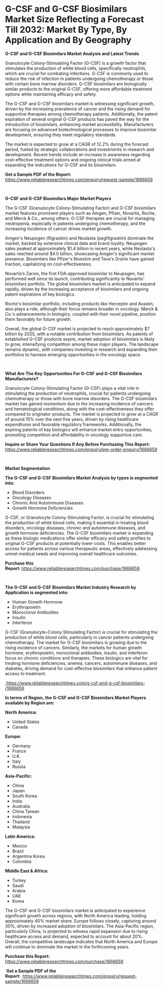 <p><h1>G-CSF and G-CSF Biosimilars Market Size Reflecting a Forecast Till 2032: Market By Type, By Application and By Geography</h1></p><p><strong>G-CSF and G-CSF Biosimilars Market Analysis and Latest Trends</strong></p>
<p><p>Granulocyte Colony-Stimulating Factor (G-CSF) is a growth factor that stimulates the production of white blood cells, specifically neutrophils, which are crucial for combating infections. G-CSF is commonly used to reduce the risk of infection in patients undergoing chemotherapy or those with certain bone marrow disorders. G-CSF biosimilars are biologically similar products to the original G-CSF, offering more affordable treatment options while maintaining efficacy and safety.</p><p>The G-CSF and G-CSF biosimilars market is witnessing significant growth, driven by the increasing prevalence of cancer and the rising demand for supportive therapies among chemotherapy patients. Additionally, the patent expiration of several original G-CSF products has paved the way for the introduction of biosimilars, enhancing market accessibility. Manufacturers are focusing on advanced biotechnological processes to improve biosimilar development, ensuring they meet regulatory standards.</p><p>The market is expected to grow at a CAGR of 12.2% during the forecast period, fueled by strategic collaborations and investments in research and development. Recent trends include an increase in awareness regarding cost-effective treatment options and ongoing clinical trials aimed at expanding the indications for G-CSF and its biosimilars.</p></p>
<p><strong>Get a Sample PDF of the Report:&nbsp;</strong> <a href="https://www.reliableresearchtimes.com/enquiry/request-sample/1666659?utm_campaign=3724&utm_medium=2&utm_source=Github&utm_content=ia&utm_term=19042025&utm_id=g-csf-and-g-csf-biosimilars">https://www.reliableresearchtimes.com/enquiry/request-sample/1666659</a></p>
<p>&nbsp;</p>
<p><strong>G-CSF and G-CSF Biosimilars Major Market Players</strong></p>
<p><p>The G-CSF (Granulocyte Colony-Stimulating Factor) and G-CSF biosimilars market features prominent players such as Amgen, Pfizer, Novartis, Roche, and Merck & Co., among others. G-CSF therapies are crucial for managing neutropenia, especially in patients undergoing chemotherapy, and the increasing incidence of cancer drives market growth.</p><p>Amgen's Neupogen (filgrastim) and Neulasta (pegfilgrastim) dominate the market, backed by extensive clinical data and brand loyalty. Neupogen sales peaked at approximately $1.4 billion in recent years, while Neulasta's sales reached around $4.0 billion, showcasing Amgen's significant market presence. Biosimilars like Pfizer's Nivestim and Teva's Granix have gained traction, capitalizing on cost-effectiveness.</p><p>Novartis’s Zarxio, the first FDA-approved biosimilar to Neupogen, has performed well since its launch, contributing significantly to Novartis' biosimilars portfolio. The global biosimilars market is anticipated to expand rapidly, driven by the increasing acceptance of biosimilars and ongoing patent expirations of key biologics.</p><p>Roche's biosimilar portfolio, including products like Herceptin and Avastin, also plays a role, although their focus remains broader in oncology. Merck & Co.'s advancements in biologics, coupled with their novel pipeline, position them favorably for future growth. </p><p>Overall, the global G-CSF market is projected to reach approximately $7 billion by 2025, with a notable contribution from biosimilars. As patents of established G-CSF products expire, market adoption of biosimilars is likely to grow, intensifying competition among these major players. The landscape remains dynamic, with companies investing in research and expanding their portfolios to harness emerging opportunities in the oncology space.</p></p>
<p>&nbsp;</p>
<p><strong>What Are The Key Opportunities For G-CSF and G-CSF Biosimilars Manufacturers?</strong></p>
<p><p>Granulocyte Colony-Stimulating Factor (G-CSF) plays a vital role in stimulating the production of neutrophils, crucial for patients undergoing chemotherapy or those with bone marrow disorders. The G-CSF biosimilars market has gained momentum due to the increasing incidence of cancers and hematological conditions, along with the cost-effectiveness they offer compared to originator products. The market is projected to grow at a CAGR of around 15% over the next five years, driven by rising healthcare expenditures and favorable regulatory frameworks. Additionally, the expiring patents of key biologics will enhance market entry opportunities, promoting competition and affordability in oncology supportive care.</p></p>
<p><strong>Inquire or Share Your Questions If Any Before Purchasing This Report:</strong> <a href="https://www.reliableresearchtimes.com/enquiry/pre-order-enquiry/1666659?utm_campaign=3724&utm_medium=2&utm_source=Github&utm_content=ia&utm_term=19042025&utm_id=g-csf-and-g-csf-biosimilars">https://www.reliableresearchtimes.com/enquiry/pre-order-enquiry/1666659</a></p>
<p>&nbsp;</p>
<p><strong>Market Segmentation</strong></p>
<p><strong>The G-CSF and G-CSF Biosimilars Market Analysis by types is segmented into:</strong></p>
<p><ul><li>Blood Disorders</li><li>Oncology Diseases</li><li>Chronic And Autoimmune Diseases</li><li>Growth Hormone Deficiencies</li></ul></p>
<p><p>G-CSF, or Granulocyte Colony-Stimulating Factor, is crucial for stimulating the production of white blood cells, making it essential in treating blood disorders, oncology diseases, chronic and autoimmune diseases, and growth hormone deficiencies. The G-CSF biosimilars market is expanding as these biologic medications offer similar efficacy and safety profiles to original G-CSF products at potentially lower costs. This enables better access for patients across various therapeutic areas, effectively addressing unmet medical needs and improving overall healthcare outcomes.</p></p>
<p><strong>Purchase this Report:&nbsp;</strong><a href="https://www.reliableresearchtimes.com/purchase/1666659?utm_campaign=3724&utm_medium=2&utm_source=Github&utm_content=ia&utm_term=19042025&utm_id=g-csf-and-g-csf-biosimilars">https://www.reliableresearchtimes.com/purchase/1666659</a></p>
<p>&nbsp;</p>
<p><strong>The G-CSF and G-CSF Biosimilars Market Industry Research by Application is segmented into:</strong></p>
<p><ul><li>Human Growth Hormone</li><li>Erythropoietin</li><li>Monoclonal Antibodies</li><li>Insulin</li><li>Interferon</li></ul></p>
<p><p>G-CSF (Granulocyte-Colony Stimulating Factor) is crucial for stimulating the production of white blood cells, particularly in cancer patients undergoing chemotherapy. The market for G-CSF biosimilars is growing due to the rising incidence of cancers. Similarly, the markets for human growth hormone, erythropoietin, monoclonal antibodies, insulin, and interferon focus on chronic conditions and therapies. These biologics are vital for treating hormone deficiencies, anemia, cancers, autoimmune diseases, and diabetes, driving demand for cost-effective biosimilars that enhance patient access to treatment.</p></p>
<p><a href="https://www.reliableresearchtimes.com/g-csf-and-g-csf-biosimilars-r1666659?utm_campaign=3724&utm_medium=2&utm_source=Github&utm_content=ia&utm_term=19042025&utm_id=g-csf-and-g-csf-biosimilars">&nbsp;https://www.reliableresearchtimes.com/g-csf-and-g-csf-biosimilars-r1666659</a></p>
<p><strong>In terms of Region, the G-CSF and G-CSF Biosimilars Market Players available by Region are:</strong></p>
<p>
    <p> <strong> North America: </strong>
        <ul>
            <li>United States</li>
            <li>Canada</li>
        </ul>
        </p> 
    <p> <strong> Europe: </strong>
        <ul>
            <li>Germany</li>
            <li>France</li>
            <li>U.K.</li>
            <li>Italy</li>
            <li>Russia</li>
        </ul>
        </p> 
    <p> <strong> Asia-Pacific: </strong>
        <ul>
            <li>China</li>
            <li>Japan</li>
            <li>South Korea</li>
            <li>India</li>
            <li>Australia</li>
            <li>China Taiwan</li>
            <li>Indonesia</li>
            <li>Thailand</li>
            <li>Malaysia</li>
        </ul>
        </p> 
    <p> <strong> Latin America: </strong>
        <ul>
            <li>Mexico</li>
            <li>Brazil</li>
            <li>Argentina Korea</li>
            <li>Colombia</li>
        </ul>
        </p> 
    <p> <strong> Middle East & Africa: </strong>
        <ul>
            <li>Turkey</li>
            <li>Saudi</li>
            <li>Arabia</li>
            <li>UAE</li>
            <li>Korea</li>
        </ul>
    </p>
    </p>
<p><p>The G-CSF and G-CSF biosimilars market is anticipated to experience significant growth across regions, with North America leading, holding approximately 40% market share. Europe follows closely, capturing around 30%, driven by increased adoption of biosimilars. The Asia-Pacific region, particularly China, is projected to witness rapid expansion due to rising healthcare access and demand, expected to account for about 20%. Overall, the competitive landscape indicates that North America and Europe will continue to dominate the market in the forthcoming years.</p></p>
<p><strong>Purchase this Report: </strong><a href="https://www.reliableresearchtimes.com/purchase/1666659?utm_campaign=3724&utm_medium=2&utm_source=Github&utm_content=ia&utm_term=19042025&utm_id=g-csf-and-g-csf-biosimilars">https://www.reliableresearchtimes.com/purchase/1666659</a></p>
<p>&nbsp;<strong>Get a Sample PDF of the Report:&nbsp;&nbsp;</strong><a href="https://www.reliableresearchtimes.com/enquiry/request-sample/1666659?utm_campaign=3724&utm_medium=2&utm_source=Github&utm_content=ia&utm_term=19042025&utm_id=g-csf-and-g-csf-biosimilars">https://www.reliableresearchtimes.com/enquiry/request-sample/1666659</a></p>
<p><strong></strong></p>
<p><p></p><p></p><p></p></p>